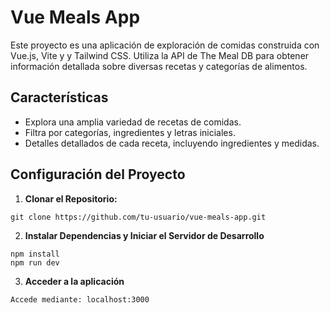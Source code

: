 # Vue Meals App

Este proyecto es una aplicación de exploración de comidas construida con Vue.js, Vite y y Tailwind CSS. Utiliza la API de The Meal DB para obtener información detallada sobre diversas recetas y categorías de alimentos.

## Características

- Explora una amplia variedad de recetas de comidas.
- Filtra por categorías, ingredientes y letras iniciales.
- Detalles detallados de cada receta, incluyendo ingredientes y medidas.

## Configuración del Proyecto

1. **Clonar el Repositorio:**

 ```
 git clone https://github.com/tu-usuario/vue-meals-app.git
 ```
2. **Instalar Dependencias y Iniciar el Servidor de Desarrollo**

```
npm install
npm run dev
```
3. **Acceder a la aplicación**

```
Accede mediante: localhost:3000
```
